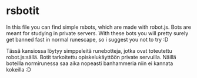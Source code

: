 # rsbotit
In this file you can find simple rsbots, which are made with robot.js. Bots are meant for studying in private servers. With these bots you will pretty surely get banned fast in normal runescape, so i suggest you not to try :D

Tässä kansiossa löytyy simppeleitä runebotteja, jotka ovat toteutettu robot.js:sällä. Botit tarkoitettu opiskelukäyttöön private servuilla. Näillä boteilla normirunessa saa aika nopeasti banhammeria niin ei kannata kokeilla :D
